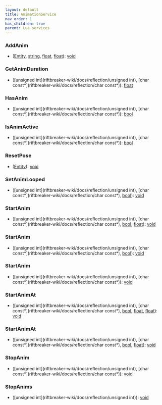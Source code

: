 ```yaml
---
layout: default
title: AnimationService
nav_order: 1
has_children: true
parent: Lua services
---
```

### AddAnim
 * ([Entity](riftbreaker-wiki/docs/reflection/Entity), [string](riftbreaker-wiki/docs/reflection/string), [float](riftbreaker-wiki/docs/reflection/float), [float](riftbreaker-wiki/docs/reflection/float)): [void](riftbreaker-wiki/docs/reflection/void)
  
### GetAnimDuration
 * ([unsigned int](riftbreaker-wiki/docs/reflection/unsigned int), [char const*](riftbreaker-wiki/docs/reflection/char const*)): [float](riftbreaker-wiki/docs/reflection/float)
  
### HasAnim
 * ([unsigned int](riftbreaker-wiki/docs/reflection/unsigned int), [char const*](riftbreaker-wiki/docs/reflection/char const*)): [bool](riftbreaker-wiki/docs/reflection/bool)
  
### IsAnimActive
 * ([unsigned int](riftbreaker-wiki/docs/reflection/unsigned int), [char const*](riftbreaker-wiki/docs/reflection/char const*)): [bool](riftbreaker-wiki/docs/reflection/bool)
  
### ResetPose
 * ([Entity](riftbreaker-wiki/docs/reflection/Entity)): [void](riftbreaker-wiki/docs/reflection/void)
  
### SetAnimLooped
 * ([unsigned int](riftbreaker-wiki/docs/reflection/unsigned int), [char const*](riftbreaker-wiki/docs/reflection/char const*), [bool](riftbreaker-wiki/docs/reflection/bool)): [void](riftbreaker-wiki/docs/reflection/void)
  
### StartAnim
 * ([unsigned int](riftbreaker-wiki/docs/reflection/unsigned int), [char const*](riftbreaker-wiki/docs/reflection/char const*), [bool](riftbreaker-wiki/docs/reflection/bool), [float](riftbreaker-wiki/docs/reflection/float)): [void](riftbreaker-wiki/docs/reflection/void)
  
### StartAnim
 * ([unsigned int](riftbreaker-wiki/docs/reflection/unsigned int), [char const*](riftbreaker-wiki/docs/reflection/char const*), [bool](riftbreaker-wiki/docs/reflection/bool)): [void](riftbreaker-wiki/docs/reflection/void)
  
### StartAnim
 * ([unsigned int](riftbreaker-wiki/docs/reflection/unsigned int), [char const*](riftbreaker-wiki/docs/reflection/char const*)): [void](riftbreaker-wiki/docs/reflection/void)
  
### StartAnimAt
 * ([unsigned int](riftbreaker-wiki/docs/reflection/unsigned int), [char const*](riftbreaker-wiki/docs/reflection/char const*), [bool](riftbreaker-wiki/docs/reflection/bool), [float](riftbreaker-wiki/docs/reflection/float), [float](riftbreaker-wiki/docs/reflection/float)): [void](riftbreaker-wiki/docs/reflection/void)
  
### StartAnimAt
 * ([unsigned int](riftbreaker-wiki/docs/reflection/unsigned int), [char const*](riftbreaker-wiki/docs/reflection/char const*), [bool](riftbreaker-wiki/docs/reflection/bool), [float](riftbreaker-wiki/docs/reflection/float)): [void](riftbreaker-wiki/docs/reflection/void)
  
### StopAnim
 * ([unsigned int](riftbreaker-wiki/docs/reflection/unsigned int), [char const*](riftbreaker-wiki/docs/reflection/char const*)): [void](riftbreaker-wiki/docs/reflection/void)
  
### StopAnims
 * ([unsigned int](riftbreaker-wiki/docs/reflection/unsigned int)): [void](riftbreaker-wiki/docs/reflection/void)
  
